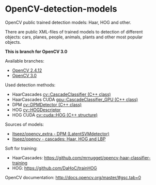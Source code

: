 # OpenCV-detection-models
OpenCV public trained detection models: Haar, HOG and other.

There are public XML-files of trained models to detection of different objects: cars, planes, people, animals, plants and other most popular objects.

**This is branch for OpenCV 3.0**

Available branches:

* [OpenCV 2.4.12](https://github.com/AlexeyAB/OpenCV-detection-models/tree/master)
* [OpenCV 3.0](https://github.com/AlexeyAB/OpenCV-detection-models/tree/3.0)


Used detection methods:

* HaarCascades [cv::CascadeClassifier (C++ class)](http://docs.opencv.org/master/d1/de5/classcv_1_1CascadeClassifier.html#gsc.tab=0)
* HaarCascades CUDA [gpu::CascadeClassifier_GPU (C++ class)](http://docs.opencv.org/master/d9/d80/classcv_1_1cuda_1_1CascadeClassifier.html#gsc.tab=0)
* DPM [cv::DPMDetector (C++ class)](http://docs.opencv.org/master/df/dba/classcv_1_1dpm_1_1DPMDetector.html#gsc.tab=0)
* HOG [cv::HOGDescriptor](http://docs.opencv.org/master/d5/d33/structcv_1_1HOGDescriptor.html#gsc.tab=0)
* HOG CUDA [cv::cuda::HOG (C++ structure)](http://docs.opencv.org/master/de/da6/classcv_1_1cuda_1_1HOG.html#gsc.tab=0)


Sources of models:

* [Itseez/opencv_extra - DPM (LatentSVMdetector)](https://github.com/Itseez/opencv_extra/tree/master/testdata/cv/dpm/VOC2007_Cascade)
* [Itseez/opencv - cascades: Haar, HOG and LBP](https://github.com/Itseez/opencv/tree/master/data)


Soft for training:

* HaarCascades: https://github.com/mrnugget/opencv-haar-classifier-training
* HOG: https://github.com/DaHoC/trainHOG


OpenCV documentation: http://docs.opencv.org/master/#gsc.tab=0